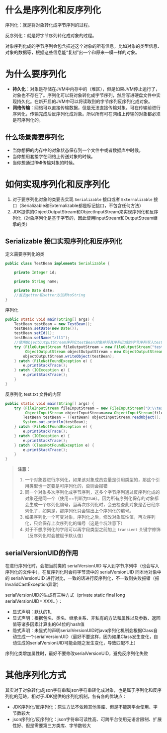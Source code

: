 
# 什么是序列化和反序列化

序列化：就是将对象转化成字节序列的过程。

反序列化：就是将字节序列转化成对象的过程。

对象序列化成的字节序列会包含描述这个对象的所有信息，比如对象的类型信息、对象的数据等，根据这些信息能“复刻”出一个和原来一模一样的对象。


# 为什么要序列化

* **持久化**：对象是存储在JVM中内存中的（堆区），但是如果JVM停止运行了，对象也不存在了。序列化可以将对象转化成字节序列，然后写进硬盘文件中实现持久化。在新开启的JVM中可以将读取到的字节序列反序列化成对象。  
* **网络传输**：网络可以直接传输数据，但是无法直接传输对象。可在传输前进行序列化，传输完成后反序列化成对象。所以所有可在网络上传输的对象都必须是可序列化的。

## 什么场景需要序列化

* 当你想把的内存中的对象状态保存到一个文件中或者数据库中时候。
* 当你想用套接字在网络上传送对象的时候。
* 当你想通过RMI传输对象的时候。  

# 如何实现序列化和反序列化

1. 对于要序列化对象的类要去实现 `Serializable` 接口或者 `Externalizable` 接口（Serializable和Externalizable都是标记接口，不包含任何方法）  
2. JDK提供的ObjectOutputStream和ObjectInputStream来实现序列化和反序列化（对象序列化是基于字节的，因此使用InputStream和OutputStream继承的类）

## Serializable 接口实现序列化和反序列化

定义需要序列化的类

```java
public class TestBean implements Serializable {

    private Integer id;

    private String name;

    private Date date;
    //省去getter和setter方法和toString
}
```

序列化

```java
public static void main(String[] args) {
    TestBean testBean = new TestBean();
    testBean.setDate(new Date());
    testBean.setId(1);
    testBean.setName("zll1");
    //使用ObjectOutputStream序列化testBean对象并将其序列化成的字节序列写入test.txt文件
    try (FileOutputStream fileOutputStream = new FileOutputStream("test.txt");
         ObjectOutputStream objectOutputStream = new ObjectOutputStream(fileOutputStream);) {
        objectOutputStream.writeObject(testBean);
    } catch (FileNotFoundException e) {
        e.printStackTrace();
    } catch (IOException e) {
        e.printStackTrace();
    }
}
```

反序列化 test.txt 文件的内容

```java
public static void main(String[] args) {
    try (FileInputStream fileInputStream = new FileInputStream("D:\\test.txt");
         ObjectInputStream objectInputStream=new ObjectInputStream(fileInputStream)) {
        TestBean testBean = (TestBean) objectInputStream.readObject();
        System.out.println(testBean);
    } catch (FileNotFoundException e) {
        e.printStackTrace();
    } catch (IOException e) {
        e.printStackTrace();
    } catch (ClassNotFoundException e) {
        e.printStackTrace();
    }
}
```

> **注意：**
> 1. 一个对象要进行序列化，如果该对象成员变量是引用类型的，那这个引用类型也一定要是可序列化的，否则会报错
> 2. 同一个对象多次序列化成字节序列，这多个字节序列通过反序列化成的对象还是同一个（使用==判断为true）。因为所有序列化保存的对象都会生成一个序列化编号，当再次序列化时，会去检查此对象是否已经序列化了，如果是，那序列化只会输出上个序列化的编号。
> 3. 如果序列化一个可变对象，序列化之后，修改对象属性值，再次序列化，只会保存上次序列化的编号（这是个坑注意下）
> 4. 对于不想序列化的字段可以再字段类型之前加上 `transient` 关键字修饰（反序列化时会被赋予默认值）

## serialVersionUID的作用

在进行序列化时，会把当前类的 serialVersionUID 写入到字节序列中（也会写入序列化的文件中），在反序列化时会将字节流中的 serialVersionUID 同本地对象中的 serialVersionUID 进行对比，一致的话进行反序列化，不一致则失败报错（报InvalidCastException异常）

serialVersionUID的生成有三种方式（private static final long serialVersionUID= XXXL ）：    
* 显式声明：默认的1L
* 显式声明：根据包名、类名、继承关系、非私有的方法和属性以及参数、返回值等诸多因素计算出的64位的hash值
* 隐式声明：未显式的声明serialVersionUID时java序列化机制会根据Class自动生成一个serialVersionUID（最好不要这样，因为如果Class发生变化，自动生成的serialVersionUID可能会随之发生变化，导致匹配不上）

序列化类增加属性时，最好不要修改serialVersionUID，避免反序列化失败

# 其他序列化方式

其实对于对象转化成json字符串和json字符串转化成对象，也是属于序列化和反序列化的范畴，相对于JDK提供的序列化机制，各有各的优缺点：

* JDK序列化/反序列化：原生方法不依赖其他类库、但是不能跨平台使用、字节数较大
* json序列化/反序列化：json字符串可读性高、可跨平台使用无语言限制、扩展性好、但是需要第三方类库、字节数较大

